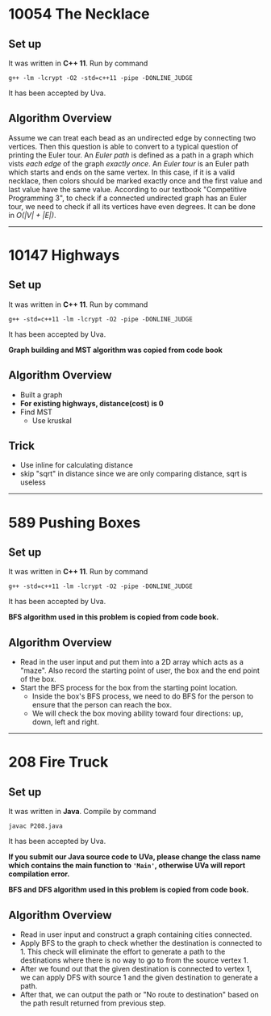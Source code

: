 # 10054 The Necklace

## Set up

It was written in **C++ 11**. Run by command

``g++ -lm -lcrypt -O2 -std=c++11 -pipe -DONLINE_JUDGE``

It has been accepted by Uva.

## Algorithm Overview

Assume we can treat each bead as an undirected edge by connecting two vertices. Then this  question is able to convert to a typical question of printing the Euler tour. An *Euler path* is defined as a path in a graph which vists *each edge* of the graph *exactly once*. An *Euler tour* is an Euler path which starts and ends on the same vertex. In this case, if it is a valid necklace, then colors should be marked exactly once and the first value and last value have the same value. According to our textbook "Competitive Programming 3", to check if a connected undirected graph has an Euler tour, we need to check if all its vertices have even degrees. It can be done in *O(|V| + |E|)*.

---



# 10147 Highways

## Set up

It was written in **C++ 11**. Run by command

``g++ -std=c++11 -lm -lcrypt -O2 -pipe -DONLINE_JUDGE``

It has been accepted by Uva.

**Graph building and MST algorithm was copied from code book**

## Algorithm Overview

* Built a graph
* **For existing highways, distance(cost) is 0**
* Find MST
  * Use kruskal

## Trick

* Use inline for calculating distance
* skip "sqrt" in distance since we are only comparing distance, sqrt is useless

---

# 589 Pushing Boxes

## Set up

It was written in **C++ 11**. Run by command

``g++ -std=c++11 -lm -lcrypt -O2 -pipe -DONLINE_JUDGE``

It has been accepted by Uva.

**BFS algorithm used in this problem is copied from code book.**

## Algorithm Overview

* Read in the user input and put them into a 2D array which acts as a "maze". Also record the starting point of user, the box and the end point of the box.
* Start the BFS process for the box from the starting point location.
  * Inside the box's BFS process, we need to do BFS for the person to ensure that the person can reach the box. 
  * We will check the box moving ability toward four directions: up, down, left and right.

---

# 208 Fire Truck

## Set up

It was written in **Java**. Compile by command

`javac P208.java`

It has been accepted by Uva.

**If you submit our Java source code to UVa, please change the class name which contains the main function to `'Main'`, otherwise UVa will report compilation error.**

**BFS and DFS algorithm used in this problem is copied from code book.**

## Algorithm Overview

* Read in user input and construct a graph containing cities connected.
* Apply BFS to the graph to check whether the destination is connected to 1. This check will eliminate the effort to generate a path to the destinations where there is no way to go to from the source vertex 1.
* After we found out that the given destination is connected to vertex 1, we can apply DFS with source 1 and the given destination to generate a path.
* After that, we can output the path or "No route to destination" based on the path result returned from previous step.
